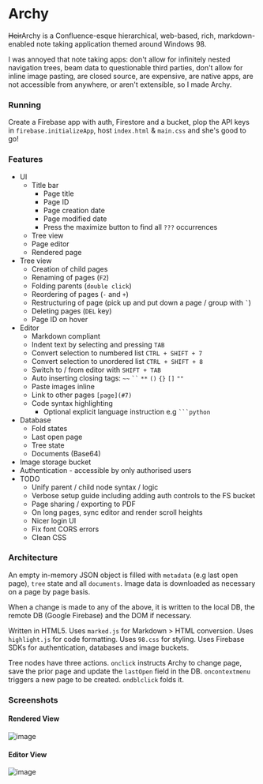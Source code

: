 # Archy

~~Heir~~Archy is a Confluence-esque hierarchical, web-based, rich, markdown-enabled note taking application themed around Windows 98.

I was annoyed that note taking apps: don't allow for infinitely nested navigation trees, beam data to questionable third parties, don't allow for inline image pasting, are closed source, are expensive, are native apps, are not accessible from anywhere, or aren't extensible, so I made Archy.

### Running

Create a Firebase app with auth, Firestore and a bucket, plop the API keys in `firebase.initializeApp`, host `index.html` & `main.css` and she's good to go!

### Features

- UI
	- Title bar
		- Page title
		- Page ID
		- Page creation date
		- Page modified date
		- Press the maximize button to find all `???` occurrences
	- Tree view
	- Page editor
	- Rendered page
- Tree view
	- Creation of child pages
	- Renaming of pages (`F2`)
	- Folding parents (`double click`)
	- Reordering of pages (`-` and `+`)
	- Restructuring of page (pick up and put down a page / group with <code>`</code>)
	- Deleting pages (`DEL` key)
	- Page ID on hover
- Editor
	- Markdown compliant
	- Indent text by selecting and pressing `TAB`
	- Convert selection to numbered list `CTRL + SHIFT + 7`
	- Convert selection to unordered list `CTRL + SHIFT + 8`
	- Switch to / from editor with `SHIFT + TAB`
	- Auto inserting closing tags: <code>~~</code> <code>``</code> <code>**</code> <code>()</code> <code>{}</code> <code>[]</code> <code>""</code>
	- Paste images inline
	- Link to other pages `[page](#7)`
	- Code syntax highlighting
		- Optional explicit language instruction e.g <code>```python</code>
- Database
	- Fold states
	- Last open page
	- Tree state
	- Documents (Base64)
- Image storage bucket
- Authentication - accessible by only authorised users
- TODO
	- Unify parent / child node syntax / logic
	- Verbose setup guide including adding auth controls to the FS bucket
	- Page sharing / exporting to PDF
	- On long pages, sync editor and render scroll heights
	- Nicer login UI
	- Fix font CORS errors
	- Clean CSS

### Architecture

An empty in-memory JSON object is filled with `metadata` (e.g last open page), `tree` state and all `documents`. Image data is downloaded as necessary on a page by page basis.

When a change is made to any of the above, it is written to the local DB, the remote DB (Google Firebase) and the DOM if necessary.

Written in HTML5. Uses `marked.js` for Markdown > HTML conversion. Uses `highlight.js` for code formatting. Uses `98.css` for styling. Uses Firebase SDKs for authentication, databases and image buckets.

Tree nodes have three actions. `onclick` instructs Archy to change page, save the prior page and update the `lastOpen` field in the DB. `oncontextmenu` triggers a new page to be created. `ondblclick` folds it.

### Screenshots

#### Rendered View

![image](https://user-images.githubusercontent.com/17722100/148754926-7748ac46-387c-46d8-b7b8-09bbf918f86e.png)

#### Editor View

![image](https://user-images.githubusercontent.com/17722100/148754974-26431cbd-8081-4061-91de-e4f5e8bede00.png)
